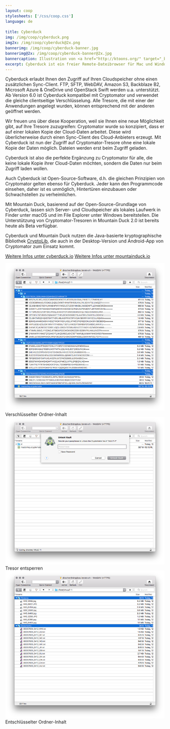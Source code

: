 ```yaml
---
layout: coop
stylesheets: ['/css/coop.css']
language: de

title: Cyberduck
img: /img/coop/cyberduck.png
img2x: /img/coop/cyberduck@2x.png
bannerimg: /img/coop/cyberduck-banner.jpg
bannerimg@2x: /img/coop/cyberduck-banner@2x.jpg
bannercaption: Illustration von <a href="http://ktoons.org/" target="_blank">Katharina Hagemann</a>
excerpt: Cyberduck ist ein freier Remote-Dateibrowser für Mac und Windows. Ab Version 6.0 unterstützt Cyberduck Cryptomator-Tresore und ist somit perfekt für alle, die ihre Cloud-Daten nicht lokal synchronisieren wollen.
---
```

Cyberduck erlaubt Ihnen den Zugriff auf Ihren Cloudspeicher ohne einen zusätzlichen Sync-Client. FTP, SFTP, WebDAV, Amazon S3, Backblaze B2, Microsoft Azure & OneDrive und OpenStack Swift werden u.a. unterstützt. Ab Version 6.0 ist Cyberduck kompatibel mit Cryptomator und verwendet die gleiche clientseitige Verschlüsselung. Alle Tresore, die mit einer der Anwendungen angelegt wurden, können entsprechend mit der anderen geöffnet werden.

Wir freuen uns über diese Kooperation, weil sie Ihnen eine neue Möglichkeit gibt, auf Ihre Tresore zuzugreifen: Cryptomator wurde so konzipiert, dass er auf einer lokalen Kopie der Cloud-Daten arbeitet. Diese wird überlicherweise durch einen Sync-Client des Cloud-Anbieters erzeugt. Mit Cyberduck ist nun der Zugriff auf Cryptomator-Tresore ohne eine lokale Kopie der Daten möglich. Dateien werden erst beim Zugriff geladen.

Cyberduck ist also die perfekte Ergänzung zu Cryptomator für alle, die keine lokale Kopie ihrer Cloud-Daten möchten, sondern die Daten nur beim Zugriff laden wollen.

Auch Cyberduck ist Open-Source-Software, d.h. die gleichen Prinzipien von Cryptomator gelten ebenso für Cyberduck. Jeder kann den Programmcode einsehen, daher ist es unmöglich, Hintertüren einzubauen oder Schwachstellen zu verheimlichen.

Mit Mountain Duck, basierend auf der Open-Source-Grundlage von Cyberduck, lassen sich Server- und Cloudspeicher als lokales Laufwerk in Finder unter macOS und im File Explorer unter Windows bereitstellen. Die Unterstützung von Cryptomator-Tresoren in Mountain Duck 2.0 ist bereits heute als Beta verfügbar.

Cyberduck und Mountain Duck nutzen die Java-basierte kryptographische Bibliothek <a href="https://github.com/cryptomator/cryptolib" target="_blank">CryptoLib</a>, die auch in der Desktop-Version und Android-App von Cryptomator zum Einsatz kommt.

<a class="btn btn-primary" href="https://cyberduck.io/" target="_blank"><span class="glyphicon glyphicon-link"></span> Weitere Infos unter cyberduck.io</a>
<a class="btn btn-primary" href="https://mountainduck.io/" target="_blank"><span class="glyphicon glyphicon-link"></span> Weitere Infos unter mountainduck.io</a>

<div class="row">
  <div class="col-sm-12 col-md-4">
    <div class="thumbnail">
      <img src="/img/coop/cyberduck-screenshot-1.png"/>
      <div class="caption">Verschlüsselter Ordner-Inhalt</div>
    </div>
  </div>
  <div class="clearfix visible-sm-block"></div>
  <div class="col-sm-12 col-md-4">
    <div class="thumbnail">
      <img src="/img/coop/cyberduck-screenshot-2.png"/>
      <div class="caption">Tresor entsperren</div>
    </div>
  </div>
  <div class="clearfix visible-sm-block"></div>
  <div class="col-sm-12 col-md-4">
    <div class="thumbnail">
      <img src="/img/coop/cyberduck-screenshot-3.png"/>
      <div class="caption">Entschlüsselter Ordner-Inhalt</div>
    </div>
  </div>
</div>
